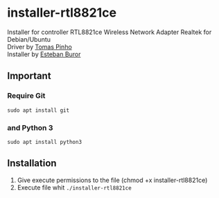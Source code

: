 # installer-rtl8821ce
Installer for controller RTL8821ce Wireless Network Adapter Realtek for Debian/Ubuntu<br>
Driver by [Tomas Pinho](https://github.com/tomaspinho)<br>
Installer by [Esteban Buror](https://github.com/aburgoaor)

## Important

### Require Git
` sudo apt install git `

### and Python 3
` sudo apt install python3 `

## Installation

1. Give execute permissions to the file (chmod +x installer-rtl8821ce)
2. Execute file whit
` ./installer-rtl8821ce `
